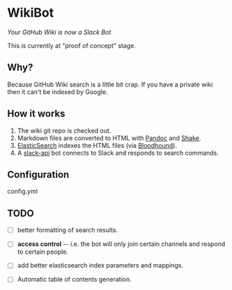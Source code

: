 # WikiBot

*Your GitHub Wiki is now a Slack Bot*

This is currently at "proof of concept" stage.

## Why?

Because GitHub Wiki search is a little bit crap. If you have a private
wiki then it can't be indexed by Google.

## How it works

1. The wiki git repo is checked out.
2. Markdown files are converted to HTML with [Pandoc]() and [Shake]().
3. [ElasticSearch]() indexes the HTML files (via [Bloodhound]()).
4. A [slack-api]() bot connects to Slack and responds to search commands.

## Configuration

config.yml

## TODO

* [ ] better formatting of search results.
* [ ] **access control** -- i.e. the bot will only join certain channels
  and respond to certain people.
* [ ] add better elasticsearch index parameters and mappings.
* [ ] Automatic table of contents generation.



[Pandoc]: https://pandoc.org/
[Shake]: http://shakebuild.com/
[ElasticSearch]: https://www.elastic.co/guide/en/elasticsearch/reference/5.0/index.html
[Bloodhound]: http://hackage.haskell.org/package/bloodhound
[slack-api]: http://hackage.haskell.org/package/slack-api
